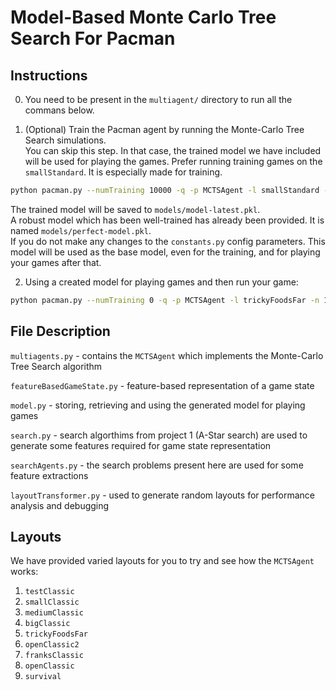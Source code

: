 # Model-Based Monte Carlo Tree Search For Pacman

## Instructions
0) You need to be present in the `multiagent/` directory to run all the commans below.

1) (Optional) Train the Pacman agent by running the Monte-Carlo Tree Search simulations.  
   You can skip this step. In that case, the trained model we have included will be used for playing the games.
   Prefer running training games on the `smallStandard`. It is especially made for training.
```bash
python pacman.py --numTraining 10000 -q -p MCTSAgent -l smallStandard -n 10000
```
The trained model will be saved to `models/model-latest.pkl`.  
A robust model which has been well-trained has already been provided. It is named `models/perfect-model.pkl`.  
If you do not make any changes to the `constants.py` config parameters. This model will be used as the base model, even
for the training, and for playing your games after that.


2) Using a created model for playing games
and then run your game:
```bash
python pacman.py --numTraining 0 -q -p MCTSAgent -l trickyFoodsFar -n 100
```

## File Description

`multiagents.py` - contains the `MCTSAgent` which implements the Monte-Carlo Tree Search algorithm

`featureBasedGameState.py` - feature-based representation of a game state

`model.py` - storing, retrieving and using the generated model for playing games

`search.py` - search algorthims from project 1 (A-Star search) are used to generate some features required for
game state representation

`searchAgents.py` - the search problems present here are used for some feature extractions

`layoutTransformer.py` - used to generate random layouts for performance analysis and debugging

## Layouts

We have provided varied layouts for you to try and see how the `MCTSAgent` works:

1) `testClassic`
2) `smallClassic`
3) `mediumClassic`
4) `bigClassic`
5) `trickyFoodsFar`
6) `openClassic2`
7) `franksClassic`
8) `openClassic`
9) `survival`